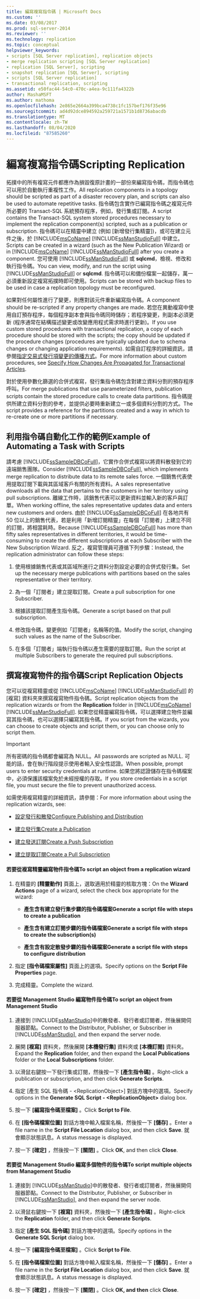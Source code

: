 ```yaml
---
title: 編寫複寫指令碼 | Microsoft Docs
ms.custom: ''
ms.date: 03/08/2017
ms.prod: sql-server-2014
ms.reviewer: ''
ms.technology: replication
ms.topic: conceptual
helpviewer_keywords:
- scripts [SQL Server replication], replication objects
- merge replication scripting [SQL Server replication]
- replication [SQL Server], scripting
- snapshot replication [SQL Server], scripting
- scripts [SQL Server replication]
- transactional replication, scripting
ms.assetid: e50fac44-54c0-470c-a4ea-9c111fa4322b
author: MashaMSFT
ms.author: mathoma
ms.openlocfilehash: 2e865e2664a399bca4738c1fc157bef176f35e96
ms.sourcegitcommit: ad4d92dce894592a259721a1571b1d8736abacdb
ms.translationtype: MT
ms.contentlocale: zh-TW
ms.lasthandoff: 08/04/2020
ms.locfileid: "87585260"
---
```

# <a name="scripting-replication"></a><span data-ttu-id="8aa68-102">編寫複寫指令碼</span><span class="sxs-lookup"><span data-stu-id="8aa68-102">Scripting Replication</span></span>
  <span data-ttu-id="8aa68-103">拓撲中的所有複寫元件都應作為損毀復原計畫的一部份來編寫指令碼，而指令碼也可以用於自動執行重複性工作。</span><span class="sxs-lookup"><span data-stu-id="8aa68-103">All replication components in a topology should be scripted as part of a disaster recovery plan, and scripts can also be used to automate repetitive tasks.</span></span> <span data-ttu-id="8aa68-104">指令碼包含實作已編寫指令碼之複寫元件所必要的 Transact-SQL 系統預存程序，例如，發行集或訂閱。</span><span class="sxs-lookup"><span data-stu-id="8aa68-104">A script contains the Transact-SQL system stored procedures necessary to implement the replication component(s) scripted, such as a publication or subscription.</span></span> <span data-ttu-id="8aa68-105">指令碼可以在精靈中建立 (例如 [新增發行集精靈])，或可在建立元件之後，於 [!INCLUDE[msCoName](../../includes/msconame-md.md)] [!INCLUDE[ssManStudioFull](../../includes/ssmanstudiofull-md.md)] 中建立。</span><span class="sxs-lookup"><span data-stu-id="8aa68-105">Scripts can be created in a wizard (such as the New Publication Wizard) or in [!INCLUDE[msCoName](../../includes/msconame-md.md)] [!INCLUDE[ssManStudioFull](../../includes/ssmanstudiofull-md.md)] after you create a component.</span></span> <span data-ttu-id="8aa68-106">您可使用 [!INCLUDE[ssManStudioFull](../../includes/ssmanstudiofull-md.md)] 或 **sqlcmd**，檢視、修改和執行指令碼。</span><span class="sxs-lookup"><span data-stu-id="8aa68-106">You can view, modify, and run the script using [!INCLUDE[ssManStudioFull](../../includes/ssmanstudiofull-md.md)] or **sqlcmd**.</span></span> <span data-ttu-id="8aa68-107">指令碼可以和備份檔案一起儲存，萬一必須重新設定複寫拓撲時即可使用。</span><span class="sxs-lookup"><span data-stu-id="8aa68-107">Scripts can be stored with backup files to be used in case a replication topology must be reconfigured.</span></span>  
  
 <span data-ttu-id="8aa68-108">如果對任何屬性進行了變更，則應對該元件重新編寫指令碼。</span><span class="sxs-lookup"><span data-stu-id="8aa68-108">A component should be re-scripted if any property changes are made.</span></span> <span data-ttu-id="8aa68-109">若您在異動複寫中使用自訂預存程序，每個程序副本會與指令碼同時儲存；若程序變更，則副本必須更新 (程序通常在結構描述變更或改變應用程式需求時進行更新)。</span><span class="sxs-lookup"><span data-stu-id="8aa68-109">If you use custom stored procedures with transactional replication, a copy of each procedure should be stored with the scripts; the copy should be updated if the procedure changes (procedures are typically updated due to schema changes or changing application requirements).</span></span> <span data-ttu-id="8aa68-110">如需自訂程序的詳細資訊，請參閱[指定交易式發行項變更的傳播方式](transactional/transactional-articles-specify-how-changes-are-propagated.md)。</span><span class="sxs-lookup"><span data-stu-id="8aa68-110">For more information about custom procedures, see [Specify How Changes Are Propagated for Transactional Articles](transactional/transactional-articles-specify-how-changes-are-propagated.md).</span></span>  
  
 <span data-ttu-id="8aa68-111">對於使用參數化篩選的合併式複寫，發行集指令碼包含對建立資料分割的預存程序呼叫。</span><span class="sxs-lookup"><span data-stu-id="8aa68-111">For merge publications that use parameterized filters, publication scripts contain the stored procedure calls to create data partitions.</span></span> <span data-ttu-id="8aa68-112">指令碼提供所建立資料分割的參考，並提供必要時重新建立一或多個資料分割的方式。</span><span class="sxs-lookup"><span data-stu-id="8aa68-112">The script provides a reference for the partitions created and a way in which to re-create one or more partitions if necessary.</span></span>  
  
## <a name="example-of-automating-a-task-with-scripts"></a><span data-ttu-id="8aa68-113">利用指令碼自動化工作的範例</span><span class="sxs-lookup"><span data-stu-id="8aa68-113">Example of Automating a Task with Scripts</span></span>  
 <span data-ttu-id="8aa68-114">請考慮 [!INCLUDE[ssSampleDBCoFull](../../includes/sssampledbcofull-md.md)]，它實作合併式複寫以將資料散發到它的遠端銷售團隊。</span><span class="sxs-lookup"><span data-stu-id="8aa68-114">Consider [!INCLUDE[ssSampleDBCoFull](../../includes/sssampledbcofull-md.md)], which implements merge replication to distribute data to its remote sales force.</span></span> <span data-ttu-id="8aa68-115">一個銷售代表使用提取訂閱下載與其區域客戶有關的所有資料。</span><span class="sxs-lookup"><span data-stu-id="8aa68-115">A sales representative downloads all the data that pertains to the customers in her territory using pull subscriptions.</span></span> <span data-ttu-id="8aa68-116">離線工作時，該銷售代表可以更新資料並輸入新的客戶與訂單。</span><span class="sxs-lookup"><span data-stu-id="8aa68-116">When working offline, the sales representative updates data and enters new customers and orders.</span></span> <span data-ttu-id="8aa68-117">由於 [!INCLUDE[ssSampleDBCoFull](../../includes/sssampledbcofull-md.md)] 在各地共有 50 位以上的銷售代表，若是利用「新增訂閱精靈」在每個「訂閱者」上建立不同的訂閱，將相當耗時。</span><span class="sxs-lookup"><span data-stu-id="8aa68-117">Because [!INCLUDE[ssSampleDBCoFull](../../includes/sssampledbcofull-md.md)] has more than fifty sales representatives in different territories, it would be time-consuming to create the different subscriptions at each Subscriber with the New Subscription Wizard.</span></span> <span data-ttu-id="8aa68-118">反之，複寫管理員可遵循下列步驟：</span><span class="sxs-lookup"><span data-stu-id="8aa68-118">Instead, the replication administrator can follow these steps:</span></span>  
  
1.  <span data-ttu-id="8aa68-119">使用根據銷售代表或其區域所進行之資料分割設定必要的合併式發行集。</span><span class="sxs-lookup"><span data-stu-id="8aa68-119">Set up the necessary merge publications with partitions based on the sales representative or their territory.</span></span>  
  
2.  <span data-ttu-id="8aa68-120">為一個「訂閱者」建立提取訂閱。</span><span class="sxs-lookup"><span data-stu-id="8aa68-120">Create a pull subscription for one Subscriber.</span></span>  
  
3.  <span data-ttu-id="8aa68-121">根據該提取訂閱產生指令碼。</span><span class="sxs-lookup"><span data-stu-id="8aa68-121">Generate a script based on that pull subscription.</span></span>  
  
4.  <span data-ttu-id="8aa68-122">修改指令碼，變更例如「訂閱者」名稱等的值。</span><span class="sxs-lookup"><span data-stu-id="8aa68-122">Modify the script, changing such values as the name of the Subscriber.</span></span>  
  
5.  <span data-ttu-id="8aa68-123">在多個「訂閱者」端執行指令碼以產生需要的提取訂閱。</span><span class="sxs-lookup"><span data-stu-id="8aa68-123">Run the script at multiple Subscribers to generate the required pull subscriptions.</span></span>  
  
## <a name="script-replication-objects"></a><span data-ttu-id="8aa68-124">撰寫複寫物件的指令碼</span><span class="sxs-lookup"><span data-stu-id="8aa68-124">Script Replication Objects</span></span>  
 <span data-ttu-id="8aa68-125">您可以從複寫精靈或從 [!INCLUDE[msCoName](../../includes/msconame-md.md)] [!INCLUDE[ssManStudioFull](../../includes/ssmanstudiofull-md.md)] 的 [複寫] 資料夾來撰寫複寫物件指令碼。</span><span class="sxs-lookup"><span data-stu-id="8aa68-125">Script replication objects from the replication wizards or from the **Replication** folder in [!INCLUDE[msCoName](../../includes/msconame-md.md)] [!INCLUDE[ssManStudioFull](../../includes/ssmanstudiofull-md.md)].</span></span> <span data-ttu-id="8aa68-126">如果您從精靈編寫指令碼，可以選擇建立物件並編寫其指令碼，也可以選擇只編寫其指令碼。</span><span class="sxs-lookup"><span data-stu-id="8aa68-126">If you script from the wizards, you can choose to create objects and script them, or you can choose only to script them.</span></span>  
  
> [!IMPORTANT]  
>  <span data-ttu-id="8aa68-127">所有密碼的指令碼都會編寫為 NULL。</span><span class="sxs-lookup"><span data-stu-id="8aa68-127">All passwords are scripted as NULL.</span></span> <span data-ttu-id="8aa68-128">可能的話，會在執行階段提示使用者輸入安全性認證。</span><span class="sxs-lookup"><span data-stu-id="8aa68-128">When possible, prompt users to enter security credentials at runtime.</span></span> <span data-ttu-id="8aa68-129">如果您將認證儲存在指令碼檔案中，必須保護該檔案免於未經授權的存取。</span><span class="sxs-lookup"><span data-stu-id="8aa68-129">If you store credentials in a script file, you must secure the file to prevent unauthorized access.</span></span>  
  
 <span data-ttu-id="8aa68-130">如需使用複寫精靈的詳細資訊，請參閱：</span><span class="sxs-lookup"><span data-stu-id="8aa68-130">For more information about using the replication wizards, see:</span></span>  
  
-   [<span data-ttu-id="8aa68-131">設定發行和散發</span><span class="sxs-lookup"><span data-stu-id="8aa68-131">Configure Publishing and Distribution</span></span>](configure-publishing-and-distribution.md)  
  
-   [<span data-ttu-id="8aa68-132">建立發行集</span><span class="sxs-lookup"><span data-stu-id="8aa68-132">Create a Publication</span></span>](publish/create-a-publication.md)  
  
-   [<span data-ttu-id="8aa68-133">建立發送訂閱</span><span class="sxs-lookup"><span data-stu-id="8aa68-133">Create a Push Subscription</span></span>](create-a-push-subscription.md)  
  
-   [<span data-ttu-id="8aa68-134">建立提取訂閱</span><span class="sxs-lookup"><span data-stu-id="8aa68-134">Create a Pull Subscription</span></span>](create-a-pull-subscription.md)  
  
#### <a name="to-script-an-object-from-a-replication-wizard"></a><span data-ttu-id="8aa68-135">若要從複寫精靈編寫物件指令碼</span><span class="sxs-lookup"><span data-stu-id="8aa68-135">To script an object from a replication wizard</span></span>  
  
1.  <span data-ttu-id="8aa68-136">在精靈的 **[精靈動作]** 頁面上，選取適用於精靈的核取方塊：</span><span class="sxs-lookup"><span data-stu-id="8aa68-136">On the **Wizard Actions** page of a wizard, select the check box appropriate for the wizard:</span></span>  
  
    -   <span data-ttu-id="8aa68-137">**產生含有建立發行集步驟的指令碼檔案**</span><span class="sxs-lookup"><span data-stu-id="8aa68-137">**Generate a script file with steps to create a publication**</span></span>  
  
    -   <span data-ttu-id="8aa68-138">**產生含有建立訂閱步驟的指令碼檔案**</span><span class="sxs-lookup"><span data-stu-id="8aa68-138">**Generate a script file with steps to create the subscription(s)**</span></span>  
  
    -   <span data-ttu-id="8aa68-139">**產生含有設定散發步驟的指令碼檔案**</span><span class="sxs-lookup"><span data-stu-id="8aa68-139">**Generate a script file with steps to configure distribution**</span></span>  
  
2.  <span data-ttu-id="8aa68-140">指定 **[指令碼檔案屬性]** 頁面上的選項。</span><span class="sxs-lookup"><span data-stu-id="8aa68-140">Specify options on the **Script File Properties** page.</span></span>  
  
3.  <span data-ttu-id="8aa68-141">完成精靈。</span><span class="sxs-lookup"><span data-stu-id="8aa68-141">Complete the wizard.</span></span>  
  
#### <a name="to-script-an-object-from-management-studio"></a><span data-ttu-id="8aa68-142">若要從 Management Studio 編寫物件指令碼</span><span class="sxs-lookup"><span data-stu-id="8aa68-142">To script an object from Management Studio</span></span>  
  
1.  <span data-ttu-id="8aa68-143">連接到 [!INCLUDE[ssManStudio](../../includes/ssmanstudio-md.md)]中的散發者、發行者或訂閱者，然後展開伺服器節點。</span><span class="sxs-lookup"><span data-stu-id="8aa68-143">Connect to the Distributor, Publisher, or Subscriber in [!INCLUDE[ssManStudio](../../includes/ssmanstudio-md.md)], and then expand the server node.</span></span>  
  
2.  <span data-ttu-id="8aa68-144">展開 **[複寫]** 資料夾，然後展開 **[本機發行集]** 資料夾或 **[本機訂閱]** 資料夾。</span><span class="sxs-lookup"><span data-stu-id="8aa68-144">Expand the **Replication** folder, and then expand the **Local Publications** folder or the **Local Subscriptions** folder.</span></span>  
  
3.  <span data-ttu-id="8aa68-145">以滑鼠右鍵按一下發行集或訂閱，然後按一下 **[產生指令碼]** 。</span><span class="sxs-lookup"><span data-stu-id="8aa68-145">Right-click a publication or subscription, and then click **Generate Scripts**.</span></span>  
  
4.  <span data-ttu-id="8aa68-146">指定 [產生 SQL 指令碼 - \<ReplicationObject>] 對話方塊中的選項。</span><span class="sxs-lookup"><span data-stu-id="8aa68-146">Specify options in the **Generate SQL Script - \<ReplicationObject>** dialog box.</span></span>  
  
5.  <span data-ttu-id="8aa68-147">按一下 **[編寫指令碼至檔案]** 。</span><span class="sxs-lookup"><span data-stu-id="8aa68-147">Click **Script to File**.</span></span>  
  
6.  <span data-ttu-id="8aa68-148">在 **[指令碼檔案位置]** 對話方塊中輸入檔案名稱，然後按一下 **[儲存]** 。</span><span class="sxs-lookup"><span data-stu-id="8aa68-148">Enter a file name in the **Script File Location** dialog box, and then click **Save**.</span></span> <span data-ttu-id="8aa68-149">就會顯示狀態訊息。</span><span class="sxs-lookup"><span data-stu-id="8aa68-149">A status message is displayed.</span></span>  
  
7.  <span data-ttu-id="8aa68-150">按一下 **[確定]** ，然後按一下 **[關閉]** 。</span><span class="sxs-lookup"><span data-stu-id="8aa68-150">Click **OK**, and then click **Close**.</span></span>  
  
#### <a name="to-script-multiple-objects-from-management-studio"></a><span data-ttu-id="8aa68-151">若要從 Management Studio 編寫多個物件的指令碼</span><span class="sxs-lookup"><span data-stu-id="8aa68-151">To script multiple objects from Management Studio</span></span>  
  
1.  <span data-ttu-id="8aa68-152">連接到 [!INCLUDE[ssManStudio](../../includes/ssmanstudio-md.md)]中的散發者、發行者或訂閱者，然後展開伺服器節點。</span><span class="sxs-lookup"><span data-stu-id="8aa68-152">Connect to the Distributor, Publisher, or Subscriber in [!INCLUDE[ssManStudio](../../includes/ssmanstudio-md.md)], and then expand the server node.</span></span>  
  
2.  <span data-ttu-id="8aa68-153">以滑鼠右鍵按一下 **[複寫]** 資料夾，然後按一下 **[產生指令碼]** 。</span><span class="sxs-lookup"><span data-stu-id="8aa68-153">Right-click the **Replication** folder, and then click **Generate Scripts**.</span></span>  
  
3.  <span data-ttu-id="8aa68-154">指定 **[產生 SQL 指令碼]** 對話方塊中的選項。</span><span class="sxs-lookup"><span data-stu-id="8aa68-154">Specify options in the **Generate SQL Script** dialog box.</span></span>  
  
4.  <span data-ttu-id="8aa68-155">按一下 **[編寫指令碼至檔案]** 。</span><span class="sxs-lookup"><span data-stu-id="8aa68-155">Click **Script to File**.</span></span>  
  
5.  <span data-ttu-id="8aa68-156">在 **[指令碼檔案位置]** 對話方塊中輸入檔案名稱，然後按一下 **[儲存]** 。</span><span class="sxs-lookup"><span data-stu-id="8aa68-156">Enter a file name in the **Script File Location** dialog box, and then click **Save**.</span></span> <span data-ttu-id="8aa68-157">就會顯示狀態訊息。</span><span class="sxs-lookup"><span data-stu-id="8aa68-157">A status message is displayed.</span></span>  
  
6.  <span data-ttu-id="8aa68-158">按一下 **[確定]** ，然後按一下 **[關閉]** 。</span><span class="sxs-lookup"><span data-stu-id="8aa68-158">Click **OK, and then** click **Close**.</span></span>  
  
  
